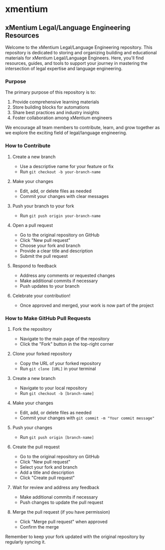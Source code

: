 # xmentium
## xMentium Legal/Language Engineering Resources

Welcome to the xMentium Legal/Language Engineering repository. This repository is dedicated to storing and organizing building and educational materials for xMentium Legal/Language Engineers. Here, you'll find resources, guides, and tools to support your journey in mastering the intersection of legal expertise and language engineering.

### Purpose

The primary purpose of this repository is to:

1. Provide comprehensive learning materials
2. Store building blocks for automations
3. Share best practices and industry insights
4. Foster collaboration among xMentium engineers

We encourage all team members to contribute, learn, and grow together as we explore the exciting field of legal/language engineering.

### How to Contribute

1. Create a new branch
   - Use a descriptive name for your feature or fix
   - Run `git checkout -b your-branch-name`

2. Make your changes
   - Edit, add, or delete files as needed
   - Commit your changes with clear messages

3. Push your branch to your fork
   - Run `git push origin your-branch-name`

4. Open a pull request
   - Go to the original repository on GitHub
   - Click "New pull request"
   - Choose your fork and branch
   - Provide a clear title and description
   - Submit the pull request

5. Respond to feedback
   - Address any comments or requested changes
   - Make additional commits if necessary
   - Push updates to your branch

6. Celebrate your contribution!
   - Once approved and merged, your work is now part of the project


### How to Make GitHub Pull Requests

1. Fork the repository
   - Navigate to the main page of the repository
   - Click the "Fork" button in the top-right corner

2. Clone your forked repository
   - Copy the URL of your forked repository
   - Run `git clone [URL]` in your terminal

3. Create a new branch
   - Navigate to your local repository
   - Run `git checkout -b [branch-name]`

4. Make your changes
   - Edit, add, or delete files as needed
   - Commit your changes with `git commit -m "Your commit message"`

5. Push your changes
   - Run `git push origin [branch-name]`

6. Create the pull request
   - Go to the original repository on GitHub
   - Click "New pull request"
   - Select your fork and branch
   - Add a title and description
   - Click "Create pull request"

7. Wait for review and address any feedback
   - Make additional commits if necessary
   - Push changes to update the pull request

8. Merge the pull request (if you have permission)
   - Click "Merge pull request" when approved
   - Confirm the merge

Remember to keep your fork updated with the original repository by regularly syncing it.